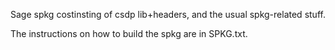 Sage spkg costinsting of csdp lib+headers, and the usual spkg-related stuff.

The instructions on how to build the spkg are in SPKG.txt.

